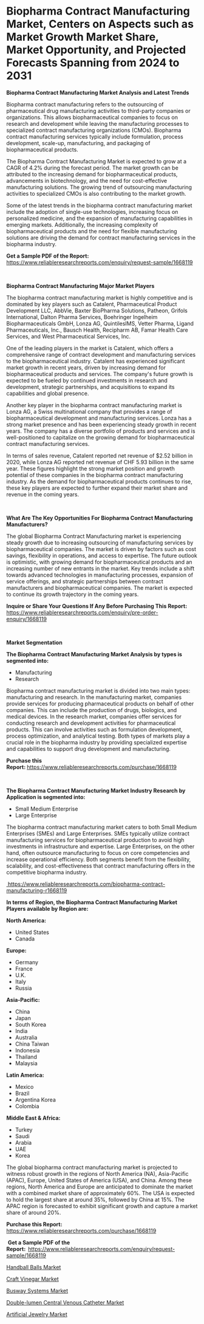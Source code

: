 <p><h1>Biopharma Contract Manufacturing Market, Centers on Aspects such as Market Growth Market Share, Market Opportunity, and Projected Forecasts Spanning from 2024 to 2031</h1></p><p><strong>Biopharma Contract Manufacturing Market Analysis and Latest Trends</strong></p>
<p><p>Biopharma contract manufacturing refers to the outsourcing of pharmaceutical drug manufacturing activities to third-party companies or organizations. This allows biopharmaceutical companies to focus on research and development while leaving the manufacturing processes to specialized contract manufacturing organizations (CMOs). Biopharma contract manufacturing services typically include formulation, process development, scale-up, manufacturing, and packaging of biopharmaceutical products.</p><p>The Biopharma Contract Manufacturing Market is expected to grow at a CAGR of 4.2% during the forecast period. The market growth can be attributed to the increasing demand for biopharmaceutical products, advancements in biotechnology, and the need for cost-effective manufacturing solutions. The growing trend of outsourcing manufacturing activities to specialized CMOs is also contributing to the market growth.</p><p>Some of the latest trends in the biopharma contract manufacturing market include the adoption of single-use technologies, increasing focus on personalized medicine, and the expansion of manufacturing capabilities in emerging markets. Additionally, the increasing complexity of biopharmaceutical products and the need for flexible manufacturing solutions are driving the demand for contract manufacturing services in the biopharma industry.</p></p>
<p><strong>Get a Sample PDF of the Report:&nbsp;</strong> <a href="https://www.reliableresearchreports.com/enquiry/request-sample/1668119">https://www.reliableresearchreports.com/enquiry/request-sample/1668119</a></p>
<p>&nbsp;</p>
<p><strong>Biopharma Contract Manufacturing Major Market Players</strong></p>
<p><p>The biopharma contract manufacturing market is highly competitive and is dominated by key players such as Catalent, Pharmaceutical Product Development LLC, AbbVie, Baxter BioPharma Solutions, Patheon, Grifols International, Dalton Pharma Services, Boehringer Ingelheim Biopharmaceuticals GmbH, Lonza AG, QuintilesIMS, Vetter Pharma, Ligand Pharmaceuticals, Inc., Bausch Health, Recipharm AB, Famar Health Care Services, and West Pharmaceutical Services, Inc.</p><p>One of the leading players in the market is Catalent, which offers a comprehensive range of contract development and manufacturing services to the biopharmaceutical industry. Catalent has experienced significant market growth in recent years, driven by increasing demand for biopharmaceutical products and services. The company's future growth is expected to be fueled by continued investments in research and development, strategic partnerships, and acquisitions to expand its capabilities and global presence.</p><p>Another key player in the biopharma contract manufacturing market is Lonza AG, a Swiss multinational company that provides a range of biopharmaceutical development and manufacturing services. Lonza has a strong market presence and has been experiencing steady growth in recent years. The company has a diverse portfolio of products and services and is well-positioned to capitalize on the growing demand for biopharmaceutical contract manufacturing services.</p><p>In terms of sales revenue, Catalent reported net revenue of $2.52 billion in 2020, while Lonza AG reported net revenue of CHF 5.93 billion in the same year. These figures highlight the strong market position and growth potential of these companies in the biopharma contract manufacturing industry. As the demand for biopharmaceutical products continues to rise, these key players are expected to further expand their market share and revenue in the coming years.</p></p>
<p>&nbsp;</p>
<p><strong>What Are The Key Opportunities For Biopharma Contract Manufacturing Manufacturers?</strong></p>
<p><p>The global Biopharma Contract Manufacturing market is experiencing steady growth due to increasing outsourcing of manufacturing services by biopharmaceutical companies. The market is driven by factors such as cost savings, flexibility in operations, and access to expertise. The future outlook is optimistic, with growing demand for biopharmaceutical products and an increasing number of new entrants in the market. Key trends include a shift towards advanced technologies in manufacturing processes, expansion of service offerings, and strategic partnerships between contract manufacturers and biopharmaceutical companies. The market is expected to continue its growth trajectory in the coming years.</p></p>
<p><strong>Inquire or Share Your Questions If Any Before Purchasing This Report:</strong> <a href="https://www.reliableresearchreports.com/enquiry/pre-order-enquiry/1668119">https://www.reliableresearchreports.com/enquiry/pre-order-enquiry/1668119</a></p>
<p>&nbsp;</p>
<p><strong>Market Segmentation</strong></p>
<p><strong>The Biopharma Contract Manufacturing Market Analysis by types is segmented into:</strong></p>
<p><ul><li>Manufacturing</li><li>Research</li></ul></p>
<p><p>Biopharma contract manufacturing market is divided into two main types: manufacturing and research. In the manufacturing market, companies provide services for producing pharmaceutical products on behalf of other companies. This can include the production of drugs, biologics, and medical devices. In the research market, companies offer services for conducting research and development activities for pharmaceutical products. This can involve activities such as formulation development, process optimization, and analytical testing. Both types of markets play a crucial role in the biopharma industry by providing specialized expertise and capabilities to support drug development and manufacturing.</p></p>
<p><strong>Purchase this Report:&nbsp;</strong><a href="https://www.reliableresearchreports.com/purchase/1668119">https://www.reliableresearchreports.com/purchase/1668119</a></p>
<p>&nbsp;</p>
<p><strong>The Biopharma Contract Manufacturing Market Industry Research by Application is segmented into:</strong></p>
<p><ul><li>Small Medium Enterprise</li><li>Large Enterprise</li></ul></p>
<p><p>The biopharma contract manufacturing market caters to both Small Medium Enterprises (SMEs) and Large Enterprises. SMEs typically utilize contract manufacturing services for biopharmaceutical production to avoid high investments in infrastructure and expertise. Large Enterprises, on the other hand, often outsource manufacturing to focus on core competencies and increase operational efficiency. Both segments benefit from the flexibility, scalability, and cost-effectiveness that contract manufacturing offers in the competitive biopharma industry.</p></p>
<p><a href="https://www.reliableresearchreports.com/biopharma-contract-manufacturing-r1668119">&nbsp;https://www.reliableresearchreports.com/biopharma-contract-manufacturing-r1668119</a></p>
<p><strong>In terms of Region, the Biopharma Contract Manufacturing Market Players available by Region are:</strong></p>
<p>
    <p> <strong> North America: </strong>
        <ul>
            <li>United States</li>
            <li>Canada</li>
        </ul>
        </p> 
    <p> <strong> Europe: </strong>
        <ul>
            <li>Germany</li>
            <li>France</li>
            <li>U.K.</li>
            <li>Italy</li>
            <li>Russia</li>
        </ul>
        </p> 
    <p> <strong> Asia-Pacific: </strong>
        <ul>
            <li>China</li>
            <li>Japan</li>
            <li>South Korea</li>
            <li>India</li>
            <li>Australia</li>
            <li>China Taiwan</li>
            <li>Indonesia</li>
            <li>Thailand</li>
            <li>Malaysia</li>
        </ul>
        </p> 
    <p> <strong> Latin America: </strong>
        <ul>
            <li>Mexico</li>
            <li>Brazil</li>
            <li>Argentina Korea</li>
            <li>Colombia</li>
        </ul>
        </p> 
    <p> <strong> Middle East & Africa: </strong>
        <ul>
            <li>Turkey</li>
            <li>Saudi</li>
            <li>Arabia</li>
            <li>UAE</li>
            <li>Korea</li>
        </ul>
    </p>
    </p>
<p><p>The global biopharma contract manufacturing market is projected to witness robust growth in the regions of North America (NA), Asia-Pacific (APAC), Europe, United States of America (USA), and China. Among these regions, North America and Europe are anticipated to dominate the market with a combined market share of approximately 60%. The USA is expected to hold the largest share at around 35%, followed by China at 15%. The APAC region is forecasted to exhibit significant growth and capture a market share of around 20%.</p></p>
<p><strong>Purchase this Report: </strong><a href="https://www.reliableresearchreports.com/purchase/1668119">https://www.reliableresearchreports.com/purchase/1668119</a></p>
<p>&nbsp;<strong>Get a Sample PDF of the Report:&nbsp;&nbsp;</strong><a href="https://www.reliableresearchreports.com/enquiry/request-sample/1668119">https://www.reliableresearchreports.com/enquiry/request-sample/1668119</a></p>
<p><strong></strong></p>
<p><p><a href="https://github.com/Krish2023na/Market-Research-Report-List-6/blob/main/handball-balls-market.md">Handball Balls Market</a></p><p><a href="https://github.com/RickHolmes3/Market-Research-Report-List-6/blob/main/craft-vinegar-market.md">Craft Vinegar Market</a></p><p><a href="https://github.com/bmorecock/Market-Research-Report-List-4/blob/main/busway-systems-market.md">Busway Systems Market</a></p><p><a href="https://www.linkedin.com/pulse/global-double-lumen-central-venous-catheter-market-size-ag47e?trackingId=pnzKfyY1ReOq0CMtzadasQ%3D%3D">Double-lumen Central Venous Catheter Market</a></p><p><a href="https://github.com/drzsklfn31/Market-Research-Report-List-1/blob/main/artificial-jewelry-market.md">Artificial Jewelry Market</a></p></p>